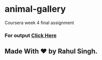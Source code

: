# animal-gallery
Coursera week 4 final assignment
<html>
  <h3> For output <a href= https://singhrash23.github.io/animal-gallery/>Click Here</a></h3>
  <h2>Made With ❤️ by Rahul Singh. </h2>
  </html>
